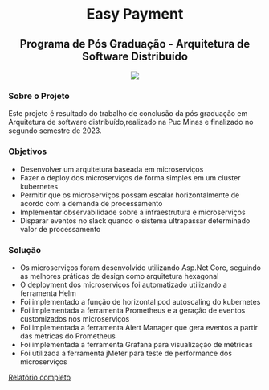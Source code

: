 <h1 align="center"> Easy Payment </h1>

<h2 align="center"> Programa de Pós Graduação - Arquitetura de Software Distribuído </h2>

<p align="center">
  <img src="https://encrypted-tbn0.gstatic.com/images?q=tbn:ANd9GcQFfiu5r_DqXDQqIaH5XJ7lr3LQJWf478DDNw&usqp=CAU">
</p>

<h3 align="left"> Sobre o Projeto </h3>

Este projeto é resultado do trabalho de conclusão da pós graduação em Arquitetura de software distribuído,realizado na Puc Minas e finalizado no segundo semestre de 2023.

<h3 align="left"> Objetivos </h3>

- Desenvolver um arquitetura baseada em microserviços
- Fazer o deploy dos microserviços de forma simples em um cluster kubernetes
- Permitir que os microserviços possam escalar horizontalmente de acordo com a demanda de processamento 
- Implementar observabilidade sobre a infraestrutura e microserviços
- Disparar eventos no slack quando o sistema ultrapassar determinado valor de processamento

<h3 align="left"> Solução </h3>

- Os microserviços foram desenvolvido utilizando Asp.Net Core, seguindo as melhores práticas de design como arquitetura hexagonal
- O deployment dos microserviços foi automatizado utilizando a ferramenta Helm
- Foi implementado a função de horizontal pod autoscaling do kubernetes
- Foi implementada a ferramenta Prometheus e a geração de eventos customizados nos microserviços
- Foi implementada a ferramenta Alert Manager que gera eventos a partir das métricas do Prometheus
- Foi implementada a ferramenta Grafana para visualização de métricas
- Foi utilizada a ferramenta jMeter para teste de performance dos microserviços

<a href="https://drive.google.com/file/d/1plt3d7scslIfZeLujnIPw0CcJeskAIqk/view?usp=sharing">Relatório completo</a>
